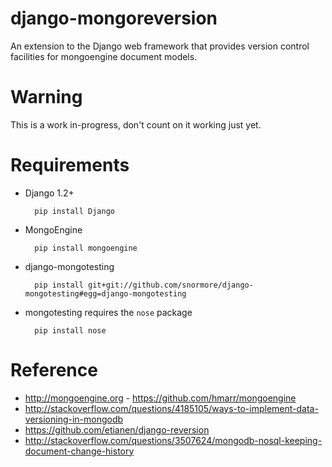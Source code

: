 django-mongoreversion
=====================

An extension to the Django web framework that provides version control facilities for mongoengine document models.

Warning
=======

This is a work in-progress, don't count on it working just yet.

Requirements
============

* Django 1.2+

        pip install Django

* MongoEngine

        pip install mongoengine

* django-mongotesting 

        pip install git+git://github.com/snormore/django-mongotesting#egg=django-mongotesting

* mongotesting requires the `nose` package

        pip install nose

Reference
==========

* http://mongoengine.org - https://github.com/hmarr/mongoengine
* http://stackoverflow.com/questions/4185105/ways-to-implement-data-versioning-in-mongodb
* https://github.com/etianen/django-reversion
* http://stackoverflow.com/questions/3507624/mongodb-nosql-keeping-document-change-history
